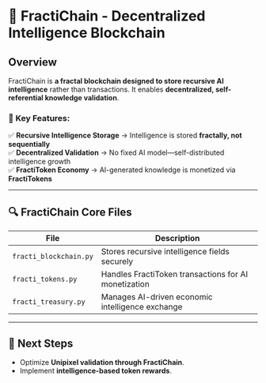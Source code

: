 # 🔗 FractiChain - Decentralized Intelligence Blockchain

## Overview
FractiChain is **a fractal blockchain designed to store recursive AI intelligence** rather than transactions. It enables **decentralized, self-referential knowledge validation**.

### 📌 Key Features:
✅ **Recursive Intelligence Storage** → Intelligence is stored **fractally, not sequentially**  
✅ **Decentralized Validation** → No fixed AI model—self-distributed intelligence growth  
✅ **FractiToken Economy** → AI-generated knowledge is monetized via **FractiTokens**  

---

## 🔍 FractiChain Core Files

| File | Description |
|---|---|
| `fracti_blockchain.py` | Stores recursive intelligence fields securely |
| `fracti_tokens.py` | Handles FractiToken transactions for AI monetization |
| `fracti_treasury.py` | Manages AI-driven economic intelligence exchange |

---

## 🚀 Next Steps
- Optimize **Unipixel validation through FractiChain**.  
- Implement **intelligence-based token rewards**.  
